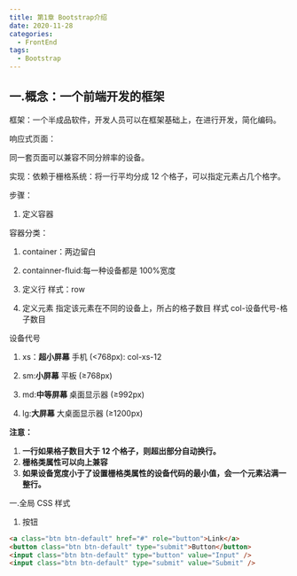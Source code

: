 ```yaml
---
title: 第1章 Bootstrap介绍
date: 2020-11-28
categories:
  - FrontEnd
tags:
  - Bootstrap
---
```


## 一.概念：一个前端开发的框架

框架：一个半成品软件，开发人员可以在框架基础上，在进行开发，简化编码。

响应式页面：

同一套页面可以兼容不同分辨率的设备。

实现：依赖于栅格系统：将一行平均分成 12 个格子，可以指定元素占几个格字。

步骤：

1. 定义容器

容器分类：

1. container：两边留白

2. containner-fluid:每一种设备都是 100%宽度

3. 定义行 样式：row

4. 定义元素 指定该元素在不同的设备上，所占的格子数目 样式 col-设备代号-格子数目

设备代号

1. xs：**超小屏幕** 手机 (<768px): col-xs-12

2. sm:**小屏幕** 平板 (≥768px)

3. md:**中等屏幕** 桌面显示器 (≥992px)

4. lg:**大屏幕** 大桌面显示器 (≥1200px)

**注意：**

1. **一行如果格子数目大于 12 个格子，则超出部分自动换行。**
2. **栅格类属性可以向上兼容**
3. **如果设备宽度小于了设置栅格类属性的设备代码的最小值，会一个元素沾满一整行。**

一.全局 CSS 样式

1. 按钮

```html
<a class="btn btn-default" href="#" role="button">Link</a>
<button class="btn btn-default" type="submit">Button</button>
<input class="btn btn-default" type="button" value="Input" />
<input class="btn btn-default" type="submit" value="Submit" />
```
